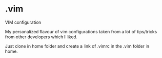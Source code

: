 .vim
====

VIM configuration

My personalized flavour of vim configurations taken from a lot of tips/tricks from other developers which I liked.

Just clone in home folder and create a link of .vimrc in the .vim folder in home.

